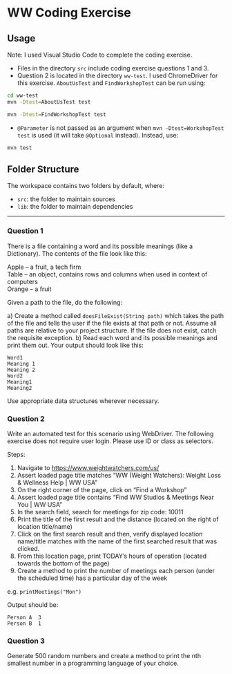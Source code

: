 # WW Coding Exercise

## Usage
Note: I used Visual Studio Code to complete the coding exercise.
* Files in the directory `src` include coding exercise questions 1 and 3.
* Question 2 is located in the directory `ww-test`. I used ChromeDriver for this exercise. `AboutUsTest` and `FindWorkshopTest` can be run using:

```bash
cd ww-test
mvn -Dtest=AboutUsTest test

mvn -Dtest=FindWorkshopTest test
```

* `@Parameter` is not passed as an argument when `mvn -Dtest=WorkshopTest test` is used (it will take `@Optional` instead). Instead, use:

```bash
mvn test
```

## Folder Structure

The workspace contains two folders by default, where:

- `src`: the folder to maintain sources
- `lib`: the folder to maintain dependencies

---

### Question 1

There is a file containing a word and its possible meanings (like a Dictionary). The contents of the file look like this:

Apple – a fruit, a tech firm  
Table – an object, contains rows and columns when used in context of computers  
Orange – a fruit  

Given a path to the file, do the following:

a) Create a method called `doesFileExist(String path)` which takes the path of the file and tells the user if the file exists at that path or not. Assume all paths are relative to your project structure. If the file does not exist, catch the requisite exception.
b) Read each word and its possible meanings and print them out. Your output should look like this:

```
Word1
Meaning 1
Meaning 2
Word2
Meaning1
Meaning2
```

Use appropriate data structures wherever necessary.

### Question 2

Write an automated test for this scenario using WebDriver.
The following exercise does not require user login. Please use ID or class as selectors.

Steps:
1. Navigate to https://www.weightwatchers.com/us/
2. Assert loaded page title matches “WW (Weight Watchers): Weight Loss & Wellness Help | WW USA”
3. On the right corner of the page, click on “Find a Workshop”
4. Assert loaded page title contains “Find WW Studios & Meetings Near You | WW USA”
5. In the search field, search for meetings for zip code: 10011
6. Print the title of the first result and the distance (located on the right of location title/name)
7. Click on the first search result and then, verify displayed location name/title matches with the name of the first searched result that was clicked.
8. From this location page, print TODAY’s hours of operation (located towards the bottom of the page)
9. Create a method to print the number of meetings each person (under the scheduled time) has a particular day of the week

e.g. `printMeetings("Mon")`

Output should be:
```
Person A  3
Person B  1
```

### Question 3

Generate 500 random numbers and create a method to print the nth smallest number in a programming language of your choice.
